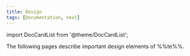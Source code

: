 ```yaml
---
title: Design
tags: [Documentation, next]
---
```


import DocCardList from '@theme/DocCardList';

The following pages describe important design elements of %%te%%.

<DocCardList />
